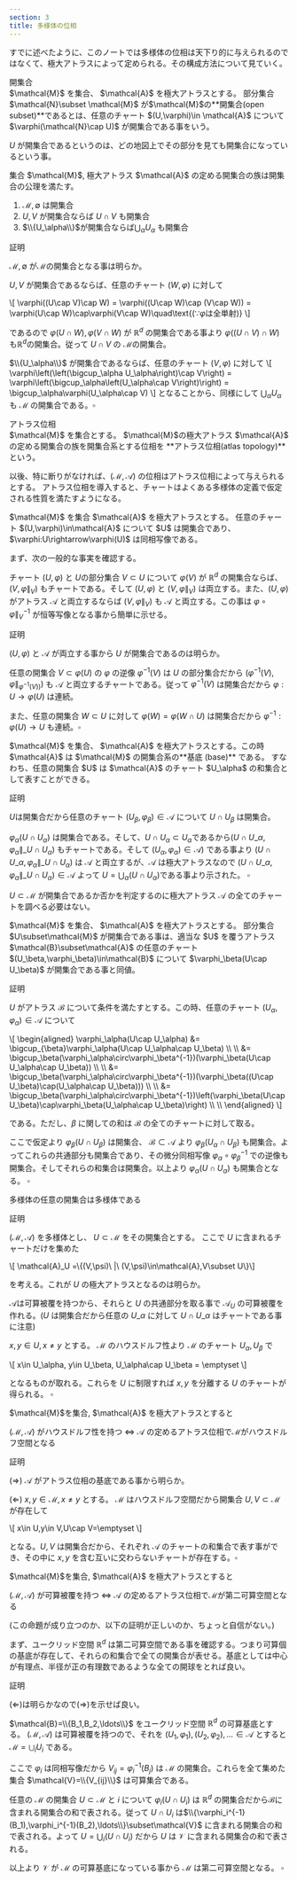 ```yaml
---
section: 3
title: 多様体の位相
---
```


すでに述べたように、このノートでは多様体の位相は天下り的に与えられるのではなくて、極大アトラスによって定められる。その構成方法について見ていく。

<div class="def" markdown=1>
<div class="title">開集合</div>
$\mathcal{M}$ を集合、 $\mathcal{A}$ を極大アトラスとする。
部分集合 $\mathcal{N}\subset \mathcal{M}$ が$\mathcal{M}$の**開集合(open subset)**であるとは、任意のチャート $(U,\varphi)\in \mathcal{A}$ について $\varphi(\mathcal{N}\cap U)$ が開集合である事をいう。
</div>

$U$ が開集合であるというのは、どの地図上でその部分を見ても開集合になっているという事。

<div class="prop" markdown=1>
<div class="title"> </div>
集合 $\mathcal{M}$, 極大アトラス $\mathcal{A}$ の定める開集合の族は開集合の公理を満たす。

1. $\mathcal{M},\emptyset$ は開集合
2. $U,V$ が開集合ならば $U\cap V$ も開集合
3. $\\{U_\alpha\\}$が開集合ならば$\bigcup_\alpha U_\alpha$ も開集合
</div>

証明

$\mathcal{M},\emptyset$ が$\mathcal{M}$の開集合となる事は明らか。

$U,V$ が開集合であるならば、任意のチャート $(W,\varphi)$ に対して

\\[
\varphi((U\cap V)\cap W) = \varphi((U\cap W)\cap (V\cap W)) = \varphi(U\cap W)\cap\varphi(V\cap W)\quad\text{($\because \varphi$は全単射)}
\\]

であるので $\varphi(U\cap W),\varphi(V\cap W)$ が $\mathbb{R}^d$ の開集合である事より $\varphi((U\cap V)\cap W)$ も$\mathbb{R}^d$の開集合。従って $U\cap V$ の $\mathcal{M}$の開集合。

$\\{U_\alpha\\}$ が開集合であるならば、任意のチャート $(V,\varphi)$ に対して
\\[
\varphi\left(\left(\bigcup_\alpha U_\alpha\right)\cap V\right) = \varphi\left(\bigcup_\alpha\left(U_\alpha\cap V\right)\right) = \bigcup_\alpha\varphi(U_\alpha\cap V)
\\]
となることから、同様にして $\bigcup_\alpha U_\alpha$ も $\mathcal{M}$ の開集合である。$\square$

<div class="def" markdown=1>
<div class="title"> アトラス位相 </div>
$\mathcal{M}$ を集合とする。 $\mathcal{M}$の極大アトラス $\mathcal{A}$ の定める開集合の族を開集合系とする位相を **アトラス位相(atlas topology)** という。
</div>

以後、特に断りがなければ、$(\mathcal{M},\mathcal{A})$ の位相はアトラス位相によって与えられるとする。
アトラス位相を導入すると、チャートはよくある多様体の定義で仮定される性質を満たすようになる。

<div class="prop" markdown=1>
<div class="title"> </div>
$\mathcal{M}$ を集合 $\mathcal{A}$ を極大アトラスとする。
任意のチャート $(U,\varphi)\in\mathcal{A}$ について $U$ は開集合であり、 $\varphi:U\rightarrow\varphi(U)$ は同相写像である。
</div>

まず、次の一般的な事実を確認する。

チャート $(U,\varphi)$ と $U$の部分集合 $V\subset U$ について $\varphi(V)$ が $\mathbb{R}^d$ の開集合ならば、 $(V,\varphi\|_V)$ もチャートである。そして $(U,\varphi)$ と $(V,\varphi\|_V)$ は両立する。また、$(U,\varphi)$ がアトラス $\mathcal{A}$ と両立するならば $(V,\varphi\|_V)$ も $\mathcal{A}$ と両立する。この事は $\varphi\circ\varphi\|_V^{-1}$ が恒等写像となる事から簡単に示せる。

証明

$(U,\varphi)$ と $\mathcal{A}$ が両立する事から $U$ が開集合であるのは明らか。

任意の開集合 $V\subset\varphi(U)$ の $\varphi$ の逆像 $\varphi^{-1}(V)$ は $U$ の部分集合だから $\left(\varphi^{-1}(V),\varphi\|_{\varphi^{-1}(V))}\right)$ も $\mathcal{A}$ と両立するチャートである。従って $\varphi^{-1}(V)$ は開集合だから $\varphi:U\rightarrow\varphi(U)$ は連続。

また、任意の開集合 $W\subset U$ に対して $\varphi(W)=\varphi(W\cap U)$ は開集合だから $\varphi^{-1}:\varphi(U)\rightarrow U$ も連続。$\square$

<div class="prop" markdown=1>
<div class="title"> </div>

</div>

<div class="prop" markdown=1>
<div class="title"> </div>
$\mathcal{M}$ を集合、 $\mathcal{A}$ を極大アトラスとする。この時 $\mathcal{A}$ は $\mathcal{M}$ の開集合系の**基底 (base)** である。
すなわち、任意の開集合 $U$ は $\mathcal{A}$ のチャート $U_\alpha$ の和集合として表すことができる。
</div>

証明

$U$は開集合だから任意のチャート $(U_\beta,\varphi_\beta)\in\mathcal{A}$ について $U\cap U_\beta$ は開集合。


$\varphi_\alpha(U\cap U_\alpha)$ は開集合である。そして、$U\cap U_\alpha\subset U_\alpha$であるから$(U\cap U\_\alpha, \varphi_\alpha\|\_{U\cap U_\alpha})$ もチャートである。そして $(U_\alpha,\varphi_\alpha)\in\mathcal{A})$ である事より $(U\cap U\_\alpha, \varphi_\alpha\|\_{U\cap U_\alpha})$ は $\mathcal{A}$ と両立するが、$\mathcal{A}$ は極大アトラスなので
$(U\cap U\_\alpha, \varphi_\alpha\|\_{U\cap U_\alpha})\in\mathcal{A}$
よって $U = \bigcup_\alpha(U\cap U_\alpha)$である事より示された。 $\square$


$U\subset\mathcal{M}$ が開集合であるか否かを判定するのに極大アトラス $\mathcal{A}$ の全てのチャートを調べる必要はない。

<div class="prop" markdown=1>
<div class="title"> </div>
$\mathcal{M}$ を集合、 $\mathcal{A}$ を極大アトラスとする。
部分集合 $U\subset\mathcal{M}$ が開集合である事は、適当な $U$ を覆うアトラス $\mathcal{B}\subset\mathcal{A}$ の任意のチャート $(U_\beta,\varphi_\beta)\in\mathcal{B}$ について $\varphi_\beta(U\cap U_\beta)$ が開集合である事と同値。
</div>

証明

$U$ がアトラス $\mathcal{B}$ について条件を満たすとする。この時、任意のチャート $(U_\alpha,\varphi_\alpha)\in\mathcal{A}$ について

\\[
\begin{aligned}
\varphi_\alpha(U\cap U_\alpha) &= \bigcup_{\beta}\varphi_\alpha(U\cap U_\alpha\cap U_\beta) \\\\ \\\\
&= \bigcup_\beta(\varphi_\alpha\circ\varphi_\beta^{-1})(\varphi_\beta(U\cap U_\alpha\cap U_\beta)) \\\\ \\\\
&= \bigcup_\beta(\varphi_\alpha\circ\varphi_\beta^{-1})(\varphi_\beta((U\cap U_\beta)\cap(U_\alpha\cap U_\beta))) \\\\ \\\\
&= \bigcup_\beta(\varphi_\alpha\circ\varphi_\beta^{-1})\left(\varphi_\beta(U\cap U_\beta)\cap\varphi_\beta(U_\alpha\cap U_\beta)\right) \\\\ \\\\
\end{aligned}
\\]

である。ただし、$\beta$ に関しての和は $\mathcal{B}$ の全てのチャートに対して取る。

ここで仮定より $\varphi_\beta(U\cap U_\beta)$ は開集合、 $\mathcal{B}\subset\mathcal{A}$ より $\varphi_\beta(U_\alpha\cap U_\beta)$ も開集合。よってこれらの共通部分も開集合であり、その微分同相写像 $\varphi_\alpha\circ\varphi_\beta^{-1}$ での逆像も開集合。そしてそれらの和集合は開集合。以上より $\varphi_\alpha(U\cap U_\alpha)$ も開集合となる。 $\square$

<div class="prop" markdown=1>
<div class="title"> </div>
多様体の任意の開集合は多様体である
</div>

証明

$(\mathcal{M},\mathcal{A})$ を多様体とし、 $U\subset\mathcal{M}$ をその開集合とする。
ここで $U$ に含まれるチャートだけを集めた

\\[ \mathcal{A}_U =\\{(V,\psi)\ \|\ (V,\psi)\in\mathcal{A},V\subset U\\}\\]

を考える。これが $U$ の極大アトラスとなるのは明らか。

$\mathcal{A}$は可算被覆を持つから、それらと $U$ の共通部分を取る事で $\mathcal{A}_U$ の可算被覆を作れる。($U$ は開集合だから任意の $U\_\alpha$ に対して $U\cap U\_\alpha$ はチャートである事に注意)

$x,y\in U,x\neq y$ とする。 $\mathcal{M}$ のハウスドルフ性より $\mathcal{M}$ のチャート $U_\alpha,U_\beta$ で

\\[ x\in U_\alpha, y\in U_\beta, U_\alpha\cap U_\beta = \emptyset \\]

となるものが取れる。これらを $U$ に制限すれば $x,y$ を分離する $U$ のチャートが得られる。 $\square$

<div class="prop" markdown=1>
<div class="title"> </div>
$\mathcal{M}$を集合, $\mathcal{A}$ を極大アトラスとすると

$(\mathcal{M},\mathcal{A})$ がハウスドルフ性を持つ $\Leftrightarrow$ $\mathcal{A}$ の定めるアトラス位相で$\mathcal{M}$がハウスドルフ空間となる
</div>

証明

($\Rightarrow$)
$\mathcal{A}$ がアトラス位相の基底である事から明らか。

($\Leftarrow$)
$x,y\in\mathcal{M},x\neq y$ とする。 $\mathcal{M}$ はハウスドルフ空間だから開集合 $U,V\subset\mathcal{M}$ が存在して

\\[ x\in U,y\in V,U\cap V=\emptyset \\]

となる。$U,V$ は開集合だから、それぞれ $\mathcal{A}$ のチャートの和集合で表す事ができ、その中に $x,y$ を含む互いに交わらないチャートが存在する。$\square$


<div class="prop" markdown=1>
<div class="title"> </div>
$\mathcal{M}$を集合, $\mathcal{A}$ を極大アトラスとすると

$(\mathcal{M},\mathcal{A})$ が可算被覆を持つ $\Leftrightarrow$ $\mathcal{A}$ の定めるアトラス位相で$\mathcal{M}$が第二可算空間となる
</div>

(この命題が成り立つのか、以下の証明が正しいのか、ちょっと自信がない。)

まず、ユークリッド空間 $\mathbb{R}^d$ は第二可算空間である事を確認する。つまり可算個の基底が存在して、それらの和集合で全ての開集合が表せる。基底としては中心が有理点、半径が正の有理数であるような全ての開球をとれば良い。

証明

($\Leftarrow$)は明らかなので($\Rightarrow$)を示せば良い。

$\mathcal{B}=\\{B_1,B_2,\ldots\\}$ をユークリッド空間 $\mathbb{R}^d$ の可算基底とする。
$(\mathcal{M},\mathcal{A})$ は可算被覆を持つので、それを $(U_1,\varphi_1),(U_2,\varphi_2),\ldots\in\mathcal{A}$ とすると $\mathcal{M}=\bigcup_i U_i$ である。

ここで $\varphi_i$ は同相写像だから $V_{ij}=\varphi_i^{-1}(B_j)$ は $\mathcal{M}$ の開集合。これらを全て集めた集合 $\mathcal{V}=\\{V_{ij}\\}$ は可算集合である。

任意の $\mathcal{M}$ の開集合 $U\subset\mathcal{M}$ と $i$ について $\varphi_i(U\cap U_i)$ は $\mathbb{R}^d$ の開集合だから$\mathcal{B}$に含まれる開集合の和で表される。従って $U\cap U_i$ は$\\{\varphi_i^{-1}(B_1),\varphi_i^{-1}(B_2),\ldots\\}\subset\mathcal{V}$ に含まれる開集合の和で表される。よって $U=\bigcup_i(U\cap U_i)$ だから $U$ は $\mathcal{V}$ に含まれる開集合の和で表される。

以上より $\mathcal{V}$ が $\mathcal{M}$ の可算基底になっている事から $\mathcal{M}$ は第二可算空間となる。 $\square$
